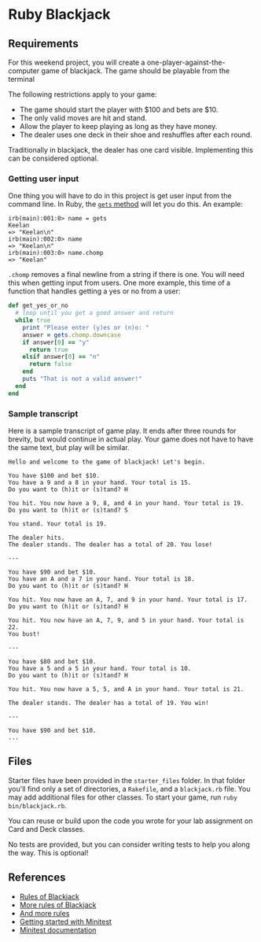 # Ruby Blackjack

## Requirements

For this weekend project, you will create a one-player-against-the-computer game of blackjack. The game should be playable from the terminal


The following restrictions apply to your game:

* The game should start the player with $100 and bets are $10.
* The only valid moves are hit and stand.
* Allow the player to keep playing as long as they have money.
* The dealer uses one deck in their shoe and reshuffles after each round.

Traditionally in blackjack, the dealer has one card visible. Implementing this can be considered optional.

### Getting user input

One thing you will have to do in this project is get user input from the command line. In Ruby, the [`gets` method](https://ruby-doc.org/core-2.5.1/Kernel.html#method-i-gets) will let you do this. An example:

```irb
irb(main):001:0> name = gets
Keelan
=> "Keelan\n"
irb(main):002:0> name
=> "Keelan\n"
irb(main):003:0> name.chomp
=> "Keelan"
```

`.chomp` removes a final newline from a string if there is one. You will need this when getting input from users. One more example, this time of a function that handles getting a yes or no from a user:

```ruby
def get_yes_or_no
  # loop until you get a good answer and return
  while true
    print "Please enter (y)es or (n)o: "
    answer = gets.chomp.downcase
    if answer[0] == "y"
      return true
    elsif answer[0] == "n"
      return false
    end
    puts "That is not a valid answer!"
  end
end
```

### Sample transcript

Here is a sample transcript of game play. It ends after three rounds for brevity, but would continue in actual play.
Your game does not have to have the same text, but play will be similar.

```
Hello and welcome to the game of blackjack! Let's begin.

You have $100 and bet $10.
You have a 9 and a 8 in your hand. Your total is 15.
Do you want to (h)it or (s)tand? H

You hit. You now have a 9, 8, and 4 in your hand. Your total is 19.
Do you want to (h)it or (s)tand? S

You stand. Your total is 19.

The dealer hits.
The dealer stands. The dealer has a total of 20. You lose!

---

You have $90 and bet $10.
You have an A and a 7 in your hand. Your total is 18.
Do you want to (h)it or (s)tand? H

You hit. You now have an A, 7, and 9 in your hand. Your total is 17.
Do you want to (h)it or (s)tand? H

You hit. You now have an A, 7, 9, and 5 in your hand. Your total is 22.
You bust!

---

You have $80 and bet $10.
You have a 5 and a 5 in your hand. Your total is 10.
Do you want to (h)it or (s)tand? H

You hit. You now have a 5, 5, and A in your hand. Your total is 21.

The dealer stands. The dealer has a total of 19. You win!

---

You have $90 and bet $10.
...
```

## Files

Starter files have been provided in the `starter_files` folder. In that folder you'll find only a set of directories, a `Rakefile`, and a `blackjack.rb` file. You may add additional files for other classes. To start your game, run `ruby bin/blackjack.rb`.

You can reuse or build upon the code you wrote for your lab assignment on Card and Deck classes.

No tests are provided, but you can consider writing tests to help you along the way. This is optional!

## References

- [Rules of Blackjack](https://en.wikipedia.org/wiki/Blackjack)
- [More rules of Blackjack](http://www.pagat.com/banking/blackjack.html)
- [And more rules](http://wizardofodds.com/games/blackjack/basics/#toc-Rules)
- [Getting started with Minitest](https://semaphoreci.com/community/tutorials/getting-started-with-minitest)
- [Minitest documentation](https://github.com/seattlerb/minitest)